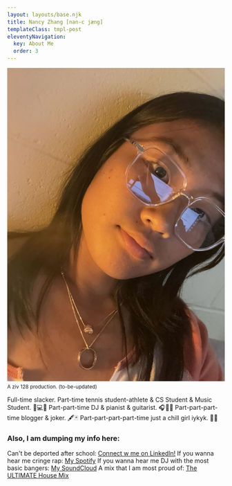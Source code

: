 ```yaml
---
layout: layouts/base.njk
title: Nancy Zhang [nan-c jæng]
templateClass: tmpl-post
eleventyNavigation:
  key: About Me
  order: 3
---
```


![Me](/img/nz-bio.jpeg)
<small>A ziv 128 production. (to-be-updated)</small>

Full-time slacker. Part-time tennis student-athlete & CS Student & Music Student. 🎾💻🎵
Part-part-time DJ & pianist & guitarist. 🎧🎹🎸
Part-part-part-time blogger & joker. 🖋️🃏
Part-part-part-part-time just a chill girl iykyk. 😮‍💨

<h3>Also, I am dumping my info here:</h3>

Can't be deported after school: [Connect w me on Linkedln!](https://www.linkedin.com/in/nancy-zhang-973a7b301/)
If you wanna hear me cringe rap: [My Spotify](https://open.spotify.com/artist/0kgvKUVU7MCVauTP6YNXTy?si=OzL7YgMVQXuzqWneW-gjDw)
If you wanna hear me DJ with the most basic bangers: [My SoundCloud](https://on.soundcloud.com/6ac7MNaLCsDZz9vN8)
A mix that I am most proud of: [The ULTIMATE House Mix](https://on.soundcloud.com/JNxhWwGJ73D5tsqB8)